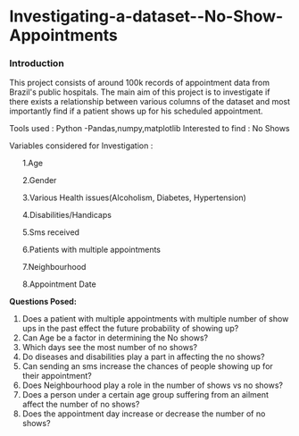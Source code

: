 # Investigating-a-dataset--No-Show-Appointments

<h3>Introduction</h3>
This project consists of around 100k records of appointment data from Brazil's public hospitals. The main aim of this project is to investigate if there exists a relationship between various columns of the dataset and most importantly find if a patient shows up for his scheduled appointment. 

Tools used : Python -Pandas,numpy,matplotlib
Interested to find : No Shows

Variables considered for Investigation : 
<ul>1.Age </ul>
<ul>2.Gender </ul>
<ul>3.Various Health issues(Alcoholism, Diabetes, Hypertension) </ul>
<ul>4.Disabilities/Handicaps </ul>
<ul>5.Sms received </ul>
<ul>6.Patients with multiple appointments </ul>
<ul>7.Neighbourhood </ul>
<ul>8.Appointment Date </ul>

<b>Questions Posed: </b>
1. Does a patient with multiple appointments with multiple number of show ups in the past effect the future probability of showing up? 
2. Can Age be a factor in determining the No shows? 
3. Which days see the most number of no shows? 
4. Do diseases and disabilities play a part in affecting the no shows? 
5. Can sending an sms increase the chances of people showing up for their appointment? 
6. Does Neighbourhood play a role in the number of shows vs no shows? 
7. Does a person under a certain age group suffering from an ailment affect the number of no shows?
8. Does the appointment day increase or decrease the number of no shows? 
